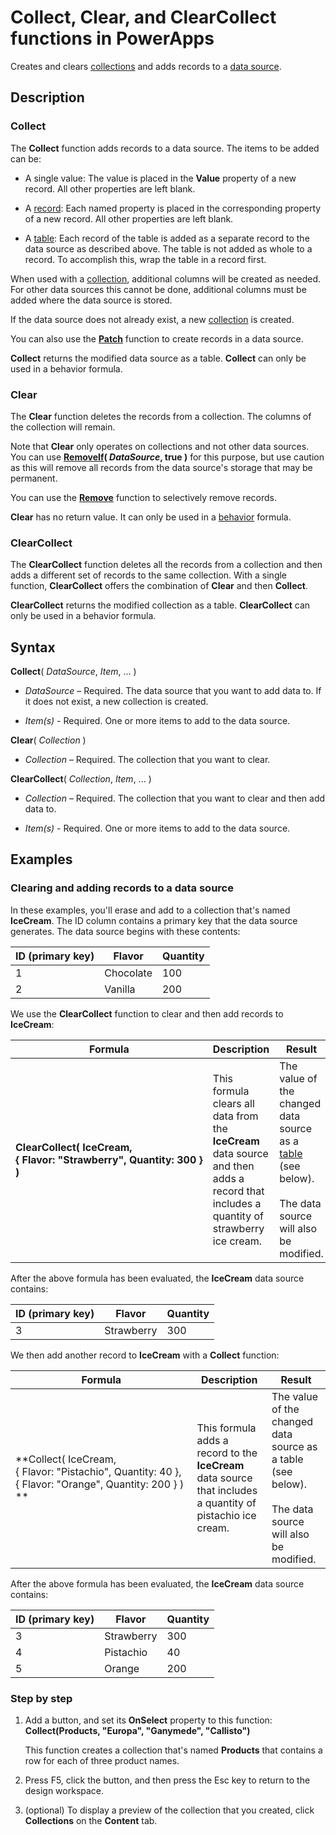 <properties
	pageTitle="PowerApps: Collect, Clear, and ClearCollect functions"
	description="Reference information for the Collect, Clear, and ClearCollect functions in PowerApps, including syntax and examples"
	services="powerapps"
	documentationCenter="na"
	authors="gregli-msft"
	manager="dwrede"
	editor=""
	tags=""/>

<tags
   ms.service="powerapps"
   ms.devlang="na"
   ms.topic="article"
   ms.tgt_pltfrm="na"
   ms.workload="na"
   ms.date="11/01/2015"
   ms.author="gregli"/>

# Collect, Clear, and ClearCollect functions in PowerApps #

Creates and clears [collections](working-with-data-sources.md) and adds records to a [data source](working-with-data-sources.md).

## Description ##

### Collect ###

The **Collect** function adds records to a data source.  The items to be added can be:

- A single value: The value is placed in the **Value** property of a new record.  All other properties are left blank.

- A [record](working-with-tables.md): Each named property is placed in the corresponding property of a new record.  All other properties are left blank.
  
- A [table](working-with-tables.md): Each record of the table is added as a separate record to the data source as described above.  The table is not added as whole to a record.  To accomplish this, wrap the table in a record first. 

When used with a [collection](working-with-data-sources.md#collections), additional columns will be created as needed.  For other data sources this cannot be done, additional columns must be added where the data source is stored.  

If the data source does not already exist, a new [collection](working-with-data-sources.md#collections) is created.

You can also use the **[Patch](function-patch.md)** function to create records in a data source.

**Collect** returns the modified data source as a table.  **Collect** can only be used in a behavior formula.

### Clear ###

The **Clear** function deletes the records from a collection.  The columns of the collection will remain.

Note that **Clear** only operates on collections and not other data sources.  You can use **[RemoveIf](function-remove-removeif.md)( *DataSource*, true )** for this purpose, but use caution as this will remove all records from the data source's storage that may be permanent. 

You can use the **[Remove](function-remove.md)** function to selectively remove records.

**Clear** has no return value.  It can only be used in a [behavior](file-name.md) formula.

### ClearCollect ###

The **ClearCollect** function deletes all the records from a collection and then adds a different set of records to the same collection.  With a single function, **ClearCollect** offers the combination of **Clear** and then **Collect**.

**ClearCollect** returns the modified collection as a table.  **ClearCollect** can only be used in a behavior formula.

## Syntax ##

**Collect**( *DataSource*, *Item*, ... )

- *DataSource* – Required. The data source that you want to add data to.  If it does not exist, a new collection is created.

- *Item(s)* - Required.  One or more items to add to the data source. 
 
**Clear**( *Collection* )

- *Collection* – Required. The collection that you want to clear.

**ClearCollect**( *Collection*, *Item*, ... )

- *Collection* – Required. The collection that you want to clear and then add data to.

- *Item(s)* - Required.  One or more items to add to the data source.  

## Examples ##

### Clearing and adding records to a data source ###

In these examples, you'll erase and add to a collection that's named **IceCream**. The ID column contains a primary key that the data source generates.  The data source begins with these contents:

| ID (primary key) | Flavor    | Quantity |
|-----|-----------|----------|
| 1   | Chocolate | 100      |
| 2   | Vanilla   | 200      |

We use the **ClearCollect** function to clear and then add records to **IceCream**:

| Formula | Description  | Result              |
|---------|--------------|---------------------|
| **ClearCollect( IceCream, {&nbsp;Flavor:&nbsp;"Strawberry",&nbsp;Quantity:&nbsp;300&nbsp;} )**| This formula clears all data from the **IceCream** data source and then adds a record that includes a quantity of strawberry ice cream. | The value of the changed data source as a [table](working-with-tables.md) (see below).<br><br>The data source will also be modified. |

After the above formula has been evaluated, the **IceCream** data source contains:

| ID (primary key) | Flavor    | Quantity |
|-----|-----------|----------|
| 3   | Strawberry | 300      |

We then add another record to **IceCream** with a **Collect** function:

| Formula | Description  | Result              |
|---------|--------------|---------------------|
| **Collect( IceCream, {&nbsp;Flavor:&nbsp;"Pistachio",&nbsp;Quantity:&nbsp;40&nbsp;}, {&nbsp;Flavor:&nbsp;"Orange",&nbsp;Quantity:&nbsp;200&nbsp;}  ) **| This formula adds a record to the **IceCream** data source that includes a quantity of pistachio ice cream. | The value of the changed data source as a table (see below).<br><br>The data source will also be modified. |

After the above formula has been evaluated, the **IceCream** data source contains:

| ID (primary key) | Flavor    | Quantity |
|-----|-----------|----------|
| 3   | Strawberry | 300      |
| 4   | Pistachio | 40 |
| 5   | Orange | 200 |


### Step by step ###

1. Add a button, and set its **OnSelect** property to this function:<br>**Collect(Products, &quot;Europa&quot;, &quot;Ganymede&quot;, &quot;Callisto&quot;)**

	This function creates a collection that's named **Products** that contains a row for each of three product names.

1. Press F5, click the button, and then press the Esc key to return to the design workspace.

1. (optional) To display a preview of the collection that you created, click **Collections**  on the **Content** tab.
